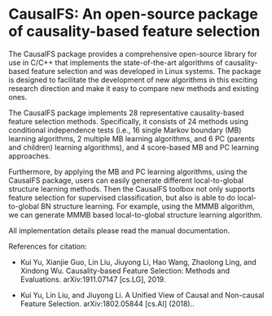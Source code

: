 # CausalFS: An open-source package of causality-based feature selection

The CausalFS package provides a comprehensive open-source library for use in C/C++ that implements the state-of-the-art algorithms of causality-based feature selection and was developed in Linux systems. The package is designed to facilitate the development of new algorithms in this exciting research direction and make it easy to compare new methods and existing ones.

The CausalFS package implements 28 representative causality-based feature selection methods. Specifically, it consists of 24 methods using conditional independence tests (i.e., 16 single Markov boundary (MB) learning algorithms, 2 multiple MB learning algorithms, and 6 PC (parents and children) learning algorithms), and 4 score-based MB and PC learning approaches. 

Furthermore, by applying the MB and PC learning algorithms, using the CausalFS package, users can easily generate different local-to-global structure learning methods. Then the CausalFS toolbox not only supports feature selection for supervised classification, but also is able to do local-to-global BN structure learning. For example, using the MMMB algorithm, we can generate MMMB based local-to-global structure learning algorithm. 

All implementation details please read the manual documentation. 


References for citation:

-	Kui Yu, Xianjie Guo, Lin Liu, Jiuyong Li, Hao Wang, Zhaolong Ling, and Xindong Wu. Causality-based Feature Selection: Methods and Evaluations. arXiv:1911.07147 [cs.LG], 2019.

-	Kui Yu, Lin Liu, and Jiuyong Li. A Unified View of Causal and Non-causal Feature Selection. arXiv:1802.05844 [cs.AI] (2018)..
